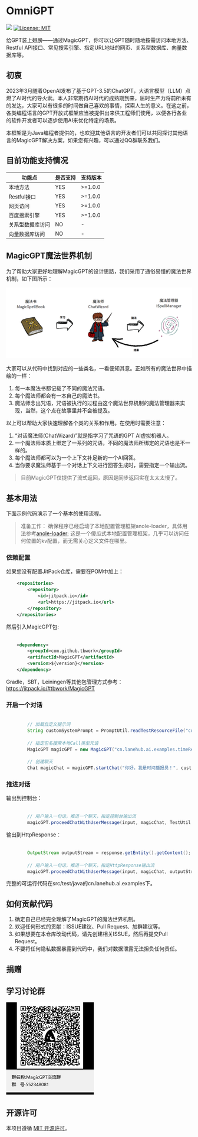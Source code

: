 # OmniGPT

[![](https://jitpack.io/v/tbwork/MagicGPT.svg)](https://jitpack.io/#tbwork/MagicGPT)  [![License: MIT](https://img.shields.io/badge/License-MIT-yellow.svg)](https://opensource.org/licenses/MIT)

给GPT装上翅膀——通过MagicGPT，你可以让GPT随时随地按需访问本地方法、Restful API接口、常见搜索引擎、指定URL地址的网页、关系型数据库、向量数据库等。


## 初衷

2023年3月随着OpenAI发布了基于GPT-3.5的ChatGPT，大语言模型（LLM）点燃了AI时代的导火索。本人非常期待AI时代的成熟期到来，届时生产力将前所未有的发达，大家可以有很多的时间做自己喜欢的事情，探索人生的意义。在这之前，各类编程语言的GPT开放式框架应当被提供出来供工程师们使用，以便各行各业的软件开发者可以逐步使用AI来优化特定的场景。

本框架是为Java编程者提供的，也欢迎其他语言的开发者们可以共同探讨其他语言的MagicGPT解决方案，如果您有兴趣，可以通过QQ群联系我们。

## 目前功能支持情况

| 功能点       | 是否支持 | 支持版本     |
|-----------|--|----------|
| 本地方法      | YES | \>=1.0.0 |
| Restful接口 | YES | \>=1.0.0 |
| 网页访问      | YES | \>=1.0.0    |
| 百度搜索引擎    | YES | \>=1.0.0    |
| 关系型数据库访问  | NO | -        |
| 向量数据库访问   | NO | -        |



## MagicGPT魔法世界机制

为了帮助大家更好地理解MagicGPT的设计思路，我们采用了通俗易懂的魔法世界机制，如下图所示：

![MagicGPT's Mechanism](image/magic_world_cn.png)

大家可以从代码中找到对应的一些类名，一看便知其意。正如所有的魔法世界中描绘的一样：
1. 每一本魔法书都记载了不同的魔法咒语。
2. 每个魔法师都会有一本自己的魔法书。
3. 魔法师念出咒语，咒语被执行的过程由这个魔法世界机制的魔法管理器来实现，当然，这个点在故事里并不会被提及。

以上可以帮助大家快速理解各个类的关系和作用。在使用时需要注意：
1. “对话魔法师(ChatWizard)”就是指学习了咒语的GPT AI虚拟机器人。
2. 一个魔法师本质上绑定了一系列的咒语，不同的魔法师所绑定的咒语也是不一样的。
3. 每个魔法师都可以为一个上下文补足新的一个AI回答。
4. 当你要求魔法师基于一个对话上下文进行回答生成时，需要指定一个输出流。

> 目前MagicGPT仅提供了流式返回，原因是同步返回实在太太太慢了。



## 基本用法

下面示例代码演示了一个基本的使用流程。

> 准备工作： 确保程序已经启动了本地配置管理框架anole-loader，具体用法参考[anole-loader](https://github.com/tbwork/anole-config);
> 这是一个傻瓜式本地配置管理框架，几乎可以访问任何位置的kv配置，而无需关心定义文件在哪里。

### 依赖配置

如果您没有配置JitPack仓库，需要在POM中加上：
```xml
    <repositories>
        <repository>
            <id>jitpack.io</id>
            <url>https://jitpack.io</url>
        </repository>
    </repositories>

```

然后引入MagicGPT包:

```xml

    <dependency>
        <groupId>com.github.tbwork</groupId>
        <artifactId>MagicGPT</artifactId>
        <version>${version}</version>
    </dependency>

```


Gradle，SBT，Leiningen等其他包管理方式参考： https://jitpack.io/#tbwork/MagicGPT


### 开启一个对话
```java

        // 加载自定义提示词
        String customSystemPrompt = PromptUtil.readTestResourceFile("custom_prompts/time_reporter.prompt");

        // 指定包名搜索本地Call类型咒语
        MagicGPT magicGPT = new MagicGPT("cn.lanehub.ai.examples.timeReporter", "时间播报员",  AIWizardType.GPT4);

        // 创建聊天
        Chat magicChat = magicGPT.startChat("你好，我是时间播报员！", customSystemPrompt, Language.CHINESE);
```

### 推进对话

输出到控制台：

```java

        // 用户输入一句话，推进一个聊天，指定控制台输出流
        magicGPT.proceedChatWithUserMessage(input, magicChat, TestUtil.getConsoleOutputStream());

```

输出到HttpResponse：
```java

        OutputStream outputStream = response.getEntity().getContent();

        // 用户输入一句话，推进一个聊天，指定HttpResponse输出流
        magicGPT.proceedChatWithUserMessage(input, magicChat, outputStream);

```

完整的可运行代码在src/test/java的cn.lanehub.ai.examples下。



## 如何贡献代码
1. 确定自己已经完全理解了MagicGPT的魔法世界机制。
2. 欢迎任何形式的贡献：ISSUE建议、Pull Request、加群建议等。
3. 如果想要在本仓库改动代码，请先创建相关ISSUE，然后再提交Pull Request。
4. 不要将任何隐私数据暴露到代码中，我们对数据泄露无法担负任何责任。


## 捐赠


## 学习讨论群
![img.png](image/qq.png)



## 开源许可

本项目遵循 [MIT 开源许可](https://opensource.org/licenses/MIT)。
